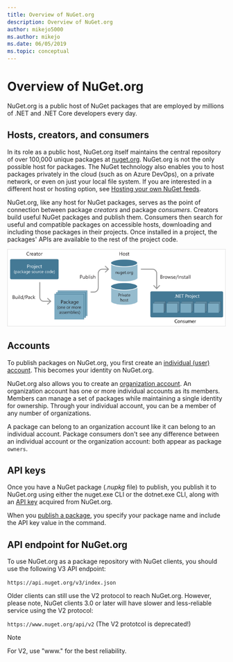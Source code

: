 ```yaml
---
title: Overview of NuGet.org
description: Overview of NuGet.org
author: mikejo5000
ms.author: mikejo
ms.date: 06/05/2019
ms.topic: conceptual
---
```


# Overview of NuGet.org

NuGet.org is a public host of NuGet packages that are employed by millions of .NET and .NET Core developers every day.

## Hosts, creators, and consumers

In its role as a public host, NuGet.org itself maintains the central repository of over 100,000 unique packages at [nuget.org](https://www.nuget.org). NuGet.org is not the only possible host for packages. The NuGet technology also enables you to host packages privately in the cloud (such as on Azure DevOps), on a private network, or even on just your local file system. If you are interested in a different host or hosting option, see [Hosting your own NuGet feeds](../hosting-packages/overview.md).

NuGet.org, like any host for NuGet packages, serves as the point of connection between package *creators* and package *consumers*. Creators build useful NuGet packages and publish them. Consumers then search for useful and compatible packages on accessible hosts, downloading and including those packages in their projects. Once installed in a project, the packages' APIs are available to the rest of the project code.

![Relationship between package creators, package hosts, and package consumers](../media/nuget-roles.png)

## Accounts

To publish packages on NuGet.org, you first create an [individual (user) account](individual-accounts.md). This becomes your identity on NuGet.org.

NuGet.org also allows you to create an [organization account](organizations-on-nuget-org.md). An organization account has one or more individual accounts as its members. Members can manage a set of packages while maintaining a single identity for ownership. Through your individual account, you can be a member of any number of organizations.

A package can belong to an organization account like it can belong to an individual account. Package consumers don't see any difference between an individual account or the organization account: both appear as package `owners`.

## API keys

Once you have a NuGet package (*.nupkg* file) to publish, you publish it to NuGet.org using either the nuget.exe CLI or the dotnet.exe CLI, along with an [API key](scoped-api-keys.md) acquired from NuGet.org.

When you [publish a package](../create-packages/creating-a-package.md), you specify your package name and include the API key value in the command.

## API endpoint for NuGet.org

To use NuGet.org as a package repository with NuGet clients, you should use the following V3 API endpoint: 

`https://api.nuget.org/v3/index.json`

Older clients can still use the V2 protocol to reach NuGet.org. However, please note, NuGet clients 3.0 or later will have slower and less-reliable service using the V2 protocol:

`https://www.nuget.org/api/v2` (The V2 prototcol is deprecated!)

> [!NOTE]
> For V2, use "www." for the best reliability.